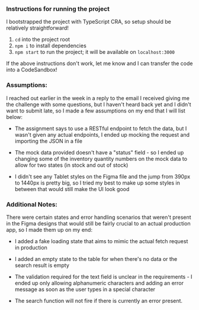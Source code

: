 ### Instructions for running the project

I bootstrapped the project with TypeScript CRA, so setup should be relatively straightforward!

1. `cd` into the project root
2. `npm i` to install dependencies
3. `npm start` to run the project; it will be available on `localhost:3000`

If the above instructions don't work, let me know and I can transfer the code into a CodeSandbox!

### Assumptions:
I reached out earlier in the week in a reply to the email I received giving me the challenge with some questions, but I haven't heard back yet and I didn't want to submit late, so I made a few assumptions on my end that I will list below:

- The assignment says to use a RESTful endpoint to fetch the data, but I wasn't given any actual endpoints, I ended up mocking the request and importing the JSON in a file

- The mock data provided doesn't have a "status" field - so I ended up changing some of the inventory quantity numbers on the mock data to allow for two states (in stock and out of stock)

- I didn't see any Tablet styles on the Figma file and the jump from 390px to 1440px is pretty big, so I tried my best to make up some styles in between that would still make the UI look good



### Additional Notes:
There were certain states and error handling scenarios that weren't present in the Figma designs that would still be fairly crucial to an actual production app, so I made them up on my end:

- I added a fake loading state that aims to mimic the actual fetch request in production

- I added an empty state to the table for when there's no data or the search result is empty

- The validation required for the text field is unclear in the requirements - I ended up only allowing alphanumeric characters and adding an error message as soon as the user types in a special character

- The search function will not fire if there is currently an error present.
